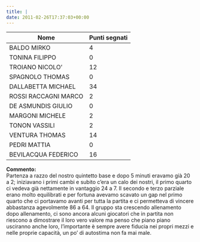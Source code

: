 ```yaml
---
title: |
date: 2011-02-26T17:37:03+00:00
---
```

| **Nome** | **Punti segnati** |
| -------- | ----------------- |
| BALDO MIRKO | 4 |
| TONINA FILIPPO | 0 |
| TROIANO NICOLO’ | 12 |
| SPAGNOLO THOMAS | 0 |
| DALLABETTA MICHAEL | 34 |
| ROSSI RACCAGNI MARCO | 2 |
| DE ASMUNDIS GIULIO | 0 |
| MARGONI MICHELE | 2 |
| TONON VASSILI | 2 |
| VENTURA THOMAS | 14 |
| PEDRI MATTIA | 0 |
| BEVILACQUA FEDERICO | 16 |

**Commento:**  
Partenza a razzo del nostro quintetto base e dopo 5 minuti eravamo già 20 a 2; iniziavano i primi cambi e subito c’era un calo dei nostri, il primo quarto ci vedeva già nettamente in vantaggio 24 a 7. Il secondo e terzo parziale erano molto equilibrati e per fortuna avevamo scavato un gap nel primo quarto che ci portavamo avanti per tutta la partita e ci permetteva di vincere abbastanza agevolmente 86 a 64. Il gruppo sta crescendo allenamento dopo allenamento, ci sono ancora alcuni giocatori che in partita non riescono a dimostrare il loro vero valore ma penso che piano piano usciranno anche loro, l’importante è sempre avere fiducia nei propri mezzi e nelle proprie capacità, un po’ di autostima non fa mai male.

